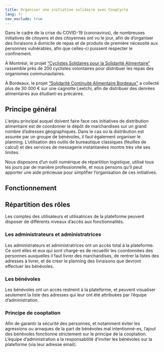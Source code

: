 ```yaml
---
title: Organiser une initiative solidaire avec CoopCycle
lang: fr
nav_exclude: true
---
```


Dans le cadre de la crise du COVID-19 (coronavirus), de nombreuses initiatives de citoyens et des citoyennes ont vu le jour, afin de d’organiser des livraisons à domicile de repas et de produits de première nécessité aux personnes vulnérables, afin que celles-ci puissent respecter le confinement.

À Montréal, le projet [“Cyclistes Solidaires pour la Solidarité Alimentaire”](https://wiki.lafabriquedesmobilites.fr/wiki/Cyclistes_solidaires_pour_la_securit%C3%A9_alimentaire) rassemble près de 200 cyclistes volontaires pour distribuer les repas des organismes communautaires.

À Bordeaux, le projet [“Solidarité Continuité Alimentaire Bordeaux”](https://www.leetchi.com/c/solidarite-continuite-alimentaire-bordeaux) a collecté plus de 30 000 € sur une cagnotte Leetchi, afin de distribuer des denrées alimentaires aux étudiant-es précaires.

Principe général
----------------

L’enjeu principal auquel doivent faire face ces initiatives de distribution alimentaire est de coordonner le dépôt de marchandises sur un grand nombre d’adresses géographiques. Dans le cas où la distribution est assurée par un groupe de bénévoles, il faut également organiser le planning.
L’utilisation des outils de bureautique classiques (feuilles de calcul) et des services de messagerie instantanées montre très vite ses limites.

Nous disposons d’un outil numérique de répartition logistique, utilisé tous les jours par de manière professionnelle, et nous pensons qu’il peut apporter une aide précieuse pour simplifier l’organisation de ces initiatives.

Fonctionnement
--------------

## Répartition des rôles

Les comptes des utilisateurs et utilisatrices de la plateforme peuvent disposer de différents niveaux d’accès aux fonctionnalités.

### Les administrateurs et administratrices

Les administrateurs et administratrices ont un accès total à la plateforme. Ce sont elles et eux qui sont chargé-es de recueillir les coordonnées des personnes auxquelles il faut livrer des marchandises, de rentrer la listes des adresses à livrer, et de créer le planning des livraisons que devront effectuer les bénévoles.

### Les bénévoles

Les bénévoles ont un accès restreint à la plateforme, et peuvent visualiser seulement la liste des adresses qui leur ont été attribuées par l’équipe d’administration.

### Principe de cooptation

Afin de garantir la sécurité des personnes, et notamment éviter les agressions ou arnaques de la part de bénévoles mal intentionné-es, l’ajout des bénévoles fonctionne strictement sur le principe de la cooptation. L’équipe d’administration a la responsabilité d’inviter les bénévoles sur la plateforme (via leur adresse email).

